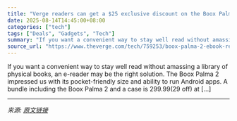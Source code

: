```yaml
---
title: "Verge readers can get a $25 exclusive discount on the Boox Palma 2"
date: 2025-08-14T14:45:00+08:00
categories: ["tech"]
tags: ["Deals", "Gadgets", "Tech"]
summary: "If you want a convenient way to stay well read without amassing a library of physical books, an e-reader may be the right solution. The Boox Palma 2 impressed us with its pocket-friendly size and abil"
source_url: "https://www.theverge.com/tech/759253/boox-palma-2-ebook-reader-deal-sale"
---
```


If you want a convenient way to stay well read without amassing a library of physical books, an e-reader may be the right solution. The Boox Palma 2 impressed us with its pocket-friendly size and ability to run Android apps. A bundle including the Boox Palma 2 and a case is $299.99 ($29 off) at [&#8230;]

---

*来源: [原文链接](https://www.theverge.com/tech/759253/boox-palma-2-ebook-reader-deal-sale)*
